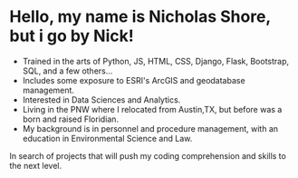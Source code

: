 # Hello, my name is Nicholas Shore, but i go by Nick!
- Trained in the arts of Python, JS, HTML, CSS, Django, Flask, Bootstrap, SQL, and a few others...
- Includes some exposure to ESRI's ArcGIS and geodatabase management.
- Interested in Data Sciences and Analytics.
- Living in the PNW where I relocated from Austin,TX, but before was a born and raised Floridian.
- My background is in personnel and procedure management, with an education in Environmental Science and Law.

In search of projects that will push my coding comprehension and skills to the next level.

